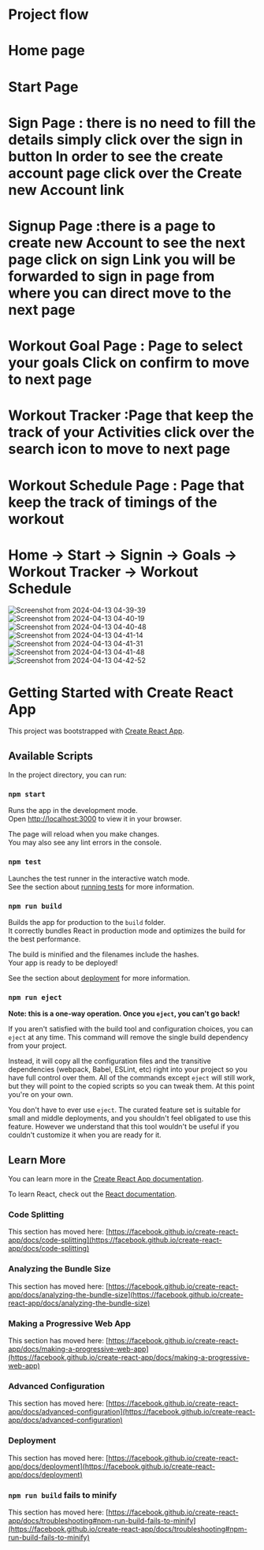 # Project flow
# Home page 
# Start Page
# Sign Page  : there is no need to fill the details simply click over the sign in button In order to see the create account page click over the Create new Account link
# Signup Page :there is a page to create new Account to see the next page click on sign Link you will be forwarded to sign in page from where you can direct move to the next page
# Workout Goal Page : Page to select your goals Click on confirm to move to next page
# Workout Tracker :Page that keep the track of your Activities  click over the search icon to move to next page
# Workout Schedule Page : Page that keep the track of timings of the workout



# Home -> Start -> Signin -> Goals -> Workout Tracker -> Workout Schedule
![Screenshot from 2024-04-13 04-39-39](https://github.com/Shubhansh0311/DacoidDigitalInternship/assets/115573906/20cbd29b-792f-4d21-9358-2bbbb1ec5680)
![Screenshot from 2024-04-13 04-40-19](https://github.com/Shubhansh0311/DacoidDigitalInternship/assets/115573906/81112d55-bb59-4271-989d-2725d3cc1ec4)
![Screenshot from 2024-04-13 04-40-48](https://github.com/Shubhansh0311/DacoidDigitalInternship/assets/115573906/36203c81-4849-4400-9dfe-12eb71409fcd)
![Screenshot from 2024-04-13 04-41-14](https://github.com/Shubhansh0311/DacoidDigitalInternship/assets/115573906/f5afd967-2572-4a80-8e15-b89f7768ecd1)
![Screenshot from 2024-04-13 04-41-31](https://github.com/Shubhansh0311/DacoidDigitalInternship/assets/115573906/b6fc57c1-3807-4fa7-9779-81a61d192b6f)
![Screenshot from 2024-04-13 04-41-48](https://github.com/Shubhansh0311/DacoidDigitalInternship/assets/115573906/61b44778-5047-42e1-8b4c-37d6cffe0626)
![Screenshot from 2024-04-13 04-42-52](https://github.com/Shubhansh0311/DacoidDigitalInternship/assets/115573906/09377248-e54b-4d2e-8390-10eb0666dbe2)







# Getting Started with Create React App

This project was bootstrapped with [Create React App](https://github.com/facebook/create-react-app).

## Available Scripts

In the project directory, you can run:

### `npm start`

Runs the app in the development mode.\
Open [http://localhost:3000](http://localhost:3000) to view it in your browser.

The page will reload when you make changes.\
You may also see any lint errors in the console.

### `npm test`

Launches the test runner in the interactive watch mode.\
See the section about [running tests](https://facebook.github.io/create-react-app/docs/running-tests) for more information.

### `npm run build`

Builds the app for production to the `build` folder.\
It correctly bundles React in production mode and optimizes the build for the best performance.

The build is minified and the filenames include the hashes.\
Your app is ready to be deployed!

See the section about [deployment](https://facebook.github.io/create-react-app/docs/deployment) for more information.

### `npm run eject`

**Note: this is a one-way operation. Once you `eject`, you can't go back!**

If you aren't satisfied with the build tool and configuration choices, you can `eject` at any time. This command will remove the single build dependency from your project.

Instead, it will copy all the configuration files and the transitive dependencies (webpack, Babel, ESLint, etc) right into your project so you have full control over them. All of the commands except `eject` will still work, but they will point to the copied scripts so you can tweak them. At this point you're on your own.

You don't have to ever use `eject`. The curated feature set is suitable for small and middle deployments, and you shouldn't feel obligated to use this feature. However we understand that this tool wouldn't be useful if you couldn't customize it when you are ready for it.

## Learn More

You can learn more in the [Create React App documentation](https://facebook.github.io/create-react-app/docs/getting-started).

To learn React, check out the [React documentation](https://reactjs.org/).

### Code Splitting

This section has moved here: [https://facebook.github.io/create-react-app/docs/code-splitting](https://facebook.github.io/create-react-app/docs/code-splitting)

### Analyzing the Bundle Size

This section has moved here: [https://facebook.github.io/create-react-app/docs/analyzing-the-bundle-size](https://facebook.github.io/create-react-app/docs/analyzing-the-bundle-size)

### Making a Progressive Web App

This section has moved here: [https://facebook.github.io/create-react-app/docs/making-a-progressive-web-app](https://facebook.github.io/create-react-app/docs/making-a-progressive-web-app)

### Advanced Configuration

This section has moved here: [https://facebook.github.io/create-react-app/docs/advanced-configuration](https://facebook.github.io/create-react-app/docs/advanced-configuration)

### Deployment

This section has moved here: [https://facebook.github.io/create-react-app/docs/deployment](https://facebook.github.io/create-react-app/docs/deployment)

### `npm run build` fails to minify

This section has moved here: [https://facebook.github.io/create-react-app/docs/troubleshooting#npm-run-build-fails-to-minify](https://facebook.github.io/create-react-app/docs/troubleshooting#npm-run-build-fails-to-minify)
